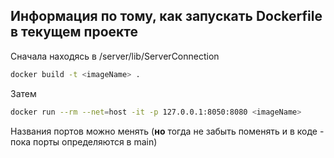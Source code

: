 ## Информация по тому, как запускать Dockerfile в текущем проекте

Сначала находясь в /server/lib/ServerConnection 
```bash
docker build -t <imageName> .
```
Затем
```bash
docker run --rm --net=host -it -p 127.0.0.1:8050:8080 <imageName>
```

Названия портов можно менять (**но** тогда не забыть поменять и в коде - пока порты определяются в main)

